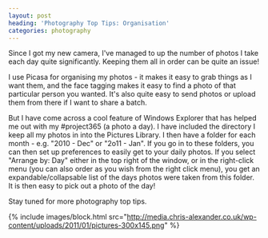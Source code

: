 ```yaml
---
layout: post
heading: 'Photography Top Tips: Organisation'
categories: photography
---
```


Since I got my new camera, I've managed to up the number of photos I take each day quite significantly. Keeping them all in order can be quite an issue!

I use Picasa for organising my photos - it makes it easy to grab things as I want them, and the face tagging makes it easy to find a photo of that particular person you wanted. It's also quite easy to send photos or upload them from there if I want to share a batch.

But I have come across a cool feature of Windows Explorer that has helped me out with my #project365 (a photo a day). I have included the directory I keep all my photos in into the Pictures Library. I then have a folder for each month - e.g. "2010 - Dec" or "2o11 - Jan". If you go in to these folders, you can then set up preferences to easily get to your daily photos. If you select "Arrange by: Day" either in the top right of the window, or in the right-click menu (you can also order as you wish from the right click menu), you get an expandable/collapsable list of the days photos were taken from this folder. It is then easy to pick out a photo of the day!

Stay tuned for more photography top tips.

{% include images/block.html src="http://media.chris-alexander.co.uk/wp-content/uploads/2011/01/pictures-300x145.png" %}